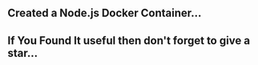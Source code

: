 Created a Node.js Docker Container...
-------------------------------------------------------
If You Found It useful then don't forget to give a star...
-------------------------------------------------------
